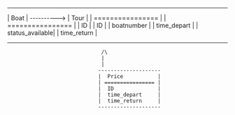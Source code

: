 
--------------------             --------------------
|  Boat            | ----------> |  Tour            |
| ================ |             | ================ |
|  ID              |             |  ID              |
|  boatnumber      |             |  time_depart     |
|  status_available|             |  time_return     |
--------------------             --------------------
                                  /\
                                  |
                                  |
                                 --------------------
                                 |  Price           |
                                 | ================ |
                                 |  ID              |
                                 |  time_depart     |
                                 |  time_return     |
                                 --------------------
